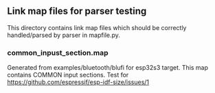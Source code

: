 ## Link map files for parser testing

This directory contains link map files which should be correctly
handled/parsed by parser in mapfile.py.


### common_inpust_section.map

Generated from examples/bluetooth/blufi for esp32s3 target. This map contains
COMMON input sections. Test for https://github.com/espressif/esp-idf-size/issues/1
